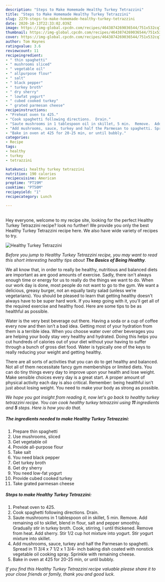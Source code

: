 ```yaml
---
description: "Steps to Make Homemade Healthy Turkey Tetrazzini"
title: "Steps to Make Homemade Healthy Turkey Tetrazzini"
slug: 2279-steps-to-make-homemade-healthy-turkey-tetrazzini
date: 2020-10-13T22:33:02.039Z
image: https://img-global.cpcdn.com/recipes/4643874269036544/751x532cq70/healthy-turkey-tetrazzini-recipe-main-photo.jpg
thumbnail: https://img-global.cpcdn.com/recipes/4643874269036544/751x532cq70/healthy-turkey-tetrazzini-recipe-main-photo.jpg
cover: https://img-global.cpcdn.com/recipes/4643874269036544/751x532cq70/healthy-turkey-tetrazzini-recipe-main-photo.jpg
author: Tom Haynes
ratingvalue: 3.6
reviewcount: 11
recipeingredient:
- " thin spaghetti"
- " mushrooms sliced"
- " vegetable oil"
- " allpurpose flour"
- " salt"
- " black pepper"
- " turkey broth"
- " dry sherry"
- " lowfat yogurt"
- " cubed cooked turkey"
- " grated parmesan cheese"
recipeinstructions:
- "Preheat oven to 425."
- "Cook spaghetti following directions.  Drain."
- "Saute mushrooms in 1 tablespoon oil in skillet, 5 min.  Remove.  Add remaining oil to skillet, blend in flour, salt and pepper smoothly.  Gradually stir in turkey broth.  Cook, stirring, I until thickened.  Remove from heat.  Add sherry.  Stir 1/2 cup hot mixture into yogurt.  Stir yogurt mixture into skillet."
- "Add mushrooms, sauce, turkey and half the Parmesan to spaghetti. Spread in 11 3/4 x 7 1/2 x 1 3/4- inch baking dish coated with nonstick vegetable oil cooking spray.  Sprinkle with remaining cheese."
- "Bake in oven at 425 for 20-25 min, or until bubbly."
categories:
- Recipe
tags:
- healthy
- turkey
- tetrazzini

katakunci: healthy turkey tetrazzini 
nutrition: 190 calories
recipecuisine: American
preptime: "PT19M"
cooktime: "PT50M"
recipeyield: "1"
recipecategory: Lunch

---
```

<br>
Hey everyone, welcome to my recipe site, looking for the perfect Healthy Turkey Tetrazzini recipe? look no further! We provide you only the best Healthy Turkey Tetrazzini recipe here. We also have wide variety of recipes to try.
<br>


![Healthy Turkey Tetrazzini](https://img-global.cpcdn.com/recipes/4643874269036544/751x532cq70/healthy-turkey-tetrazzini-recipe-main-photo.jpg)

<i>Before you jump to Healthy Turkey Tetrazzini recipe, you may want to read this short interesting healthy tips about <strong>The Basics of Being Healthy</strong>.</i>

We all know that, in order to really be healthy, nutritious and balanced diets are important as are good amounts of exercise. Sadly, there isn't always enough time or energy for us to really do the things we want to do. When our work day is done, most people do not want to go to the gym. We want a delicious, greasy burger, not an equally tasty salad (unless we’re vegetarians). You should be pleased to learn that getting healthy doesn't always have to be super hard work. If you keep going with it, you'll get all of the required exercise and healthy food. Here are some tips to be as healthful as possible.

Water is the very best beverage out there. Having a soda or a cup of coffee every now and then isn’t a bad idea. Getting most of your hydration from them is a terrible idea. When you choose water over other beverages you are helping your body stay very healthy and hydrated. Doing this helps you cut hundreds of calories out of your diet without your having to suffer through a bunch of gross diet food. Water is typically one of the keys to really reducing your weight and getting healthy.

There are all sorts of activities that you can do to get healthy and balanced. Not all of them necessitate fancy gym memberships or limited diets. You can do tiny things every day to improve upon your health and lose weight. Make sensible choices every day is a great start. A proper amount of physical activity each day is also critical. Remember: being healthful isn’t just about losing weight. You need to make your body as strong as possible. 


<i>We hope you got insight from reading it, now let's go back to healthy turkey tetrazzini recipe. You can cook healthy turkey tetrazzini using <strong>11</strong> ingredients and <strong>5</strong> steps. Here is how you do that.
</i>

##### The ingredients needed to make Healthy Turkey Tetrazzini:

1. Prepare  thin spaghetti
1. Use  mushrooms, sliced
1. Get  vegetable oil
1. Provide  all-purpose flour
1. Take  salt
1. You need  black pepper
1. Get  turkey broth
1. Get  dry sherry
1. You need  low-fat yogurt
1. Provide  cubed cooked turkey
1. Take  grated parmesan cheese


##### Steps to make Healthy Turkey Tetrazzini:

1. Preheat oven to 425.
1. Cook spaghetti following directions.  Drain.
1. Saute mushrooms in 1 tablespoon oil in skillet, 5 min.  Remove.  Add remaining oil to skillet, blend in flour, salt and pepper smoothly.  Gradually stir in turkey broth.  Cook, stirring, I until thickened.  Remove from heat.  Add sherry.  Stir 1/2 cup hot mixture into yogurt.  Stir yogurt mixture into skillet.
1. Add mushrooms, sauce, turkey and half the Parmesan to spaghetti. Spread in 11 3/4 x 7 1/2 x 1 3/4- inch baking dish coated with nonstick vegetable oil cooking spray.  Sprinkle with remaining cheese.
1. Bake in oven at 425 for 20-25 min, or until bubbly.


<i>If you find this Healthy Turkey Tetrazzini recipe valuable please share it to your close friends or family, thank you and good luck.</i>
